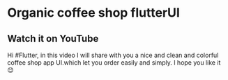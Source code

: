 # Organic coffee shop flutterUI



## Watch it on YouTube



Hi #Flutter, in this video I will share with you a nice and clean and colorful coffee shop app UI.which let you order easily and simply. I hope you like it 😊



